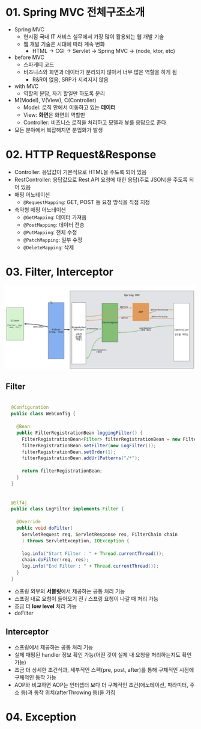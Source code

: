 # 01. Spring MVC 전체구조소개
- Spring MVC
  - 현시점 국내 IT 서비스 실무에서 가장 많이 활용되는 웹 개발 기술
  - 웹 개발 기술은 시대에 따라 계속 변화
    - HTML -> CGI -> Servlet -> Spring MVC -> (node, ktor, etc)
- before MVC
  - 스파게티 코드
  - 비즈니스와 화면과 데이터가 분리되지 않아서 너무 많은 역할을 하게 됨
    - R&R이 없음, SRP가 지켜지지 않음
- with MVC
  - 역할의 분담, 자기 할일만 하도록 분리
- M(Model), V(View), C(Controller)
  - Model: 로직 안에서 이동하고 있는 **데이터**
  - View: **화면**은 화면의 역할만
  - Controller: 비즈니스 로직을 처리하고 모델과 뷰를 응답으로 준다
- 모든 분야에서 복잡해지면 분업화가 발생

# 02. HTTP Request&Response
- Controller: 응답값이 기본적으로 HTML을 주도록 되어 있음
- RestController: 응답값으로 Rest API 요청에 대한 응답(주로 JSON)을 주도록 되어 있음
- 매핑 어노테이션
  - ```@RequestMapping```: GET, POST 등 요청 방식을 직접 지정
- 축약형 매핑 어노테이션
  - ```@GetMapping```: 데이터 가져옴
  - ```@PostMapping```: 데이터 전송
  - ```@PutMapping```: 전체 수정
  - ```@PatchMapping```: 일부 수정
  - ```@DeleteMapping```: 삭제

# 03. Filter, Interceptor
![Filter, Interceptor](/Java/Spring/images/filterInterceptor.png)
## Filter
```java

  @Configuration
  public class WebConfig {

    @Bean
    public FilterRegistrationBean loggingFilter() {
      FilterRegistrationBean<Filter> filterRegistrationBean = new FilterRegistrationBean<>();
      filterRegistrationBean.setFilter(new LogFilter());
      filterRegistrationBean.setOrder(1);
      filterRegistrationBean.addUrlPatterns("/*");

      return filterRegistrationBean;
    }
  }


  @Slf4j
  public class LogFilter implements Filter {
    
    @Override
    public void doFilter(
      ServletRequest req, ServletResponse res, FilterChain chain
      ) throws ServletException, IOException {

      log.info("Start Filter : " + Thread.currentThread());
      chain.doFilter(req, res);
      log.info("End Filter : " + Thread.currentThread());
    }
  }

```
- 스프링 외부의 **서블릿**에서 제공하는 공통 처리 기능
- 스프링 내로 요청이 들어오기 전 / 스프링 요청이 나갈 때 처리 가능
- 조금 더 **low level** 처리 가능
- doFilter

## Interceptor
- 스프링에서 제공하는 공통 처리 기능
- 실제 매핑된 handler 정보 확인 가능(어떤 것이 실제 내 요청을 처리하는지도 확인 가능)
- 조금 더 상세한 조건식과, 세부적인 스펙(pre, post, after)를 통해 구체적인 시점에 구체적인 동작 가능
- AOP와 비교하면 AOP는 인터셉터 보다 더 구체적인 조건(애노테이션, 파라미터, 주소 등)과 동작 위치(afterThrowing 등)을 가짐

# 04. Exception